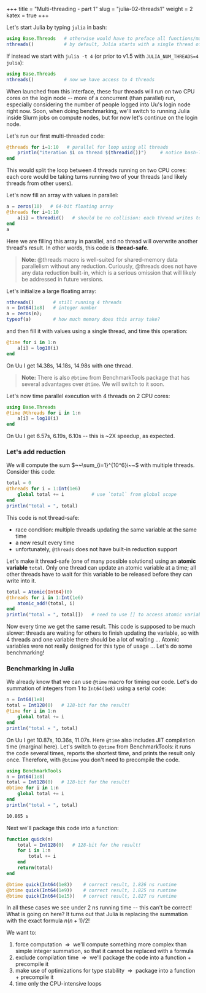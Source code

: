 +++
title = "Multi-threading - part 1"
slug = "julia-02-threads1"
weight = 2
katex = true
+++

Let's start Julia by typing `julia` in bash:

```julia
using Base.Threads   # otherwise would have to preface all functions/macros with 'Threads.'
nthreads()           # by default, Julia starts with a single thread of execution
```

If instead we start with `julia -t 4` (or prior to v1.5 with `JULIA_NUM_THREADS=4 julia`):

```julia
using Base.Threads
nthreads()           # now we have access to 4 threads
```

When launched from this interface, these four threads will run on two CPU cores on the login node -- more of a
concurrent (than parallel) run, especially considering the number of people logged into Uu's login node right now. Soon,
when doing benchmarking, we'll switch to running Julia inside Slurm jobs on compute nodes, but for now let's continue on
the login node.

Let's run our first multi-threaded code:

```julia
@threads for i=1:10   # parallel for loop using all threads
    println("iteration $i on thread $(threadid())")     # notice bash-like syntax
end
```

This would split the loop between 4 threads running on two CPU cores: each core would be taking turns running two of
your threads (and likely threads from other users).

Let's now fill an array with values in parallel:

```julia
a = zeros(10)   # 64-bit floating array
@threads for i=1:10
    a[i] = threadid()   # should be no collision: each thread writes to its own part
end
a
```

Here we are filling this array in parallel, and no thread will overwrite another thread's result. In other words, this
code is **thread-safe**.

> **Note:** @threads macro is well-suited for shared-memory data parallelism without any reduction. Curiously, @threads
>   does not have any data reduction built-in, which is a serious omission that will likely be addressed in future
>   versions.

Let's initialize a large floating array:

```julia
nthreads()       # still running 4 threads
n = Int64(1e8)   # integer number
a = zeros(n);
typeof(a)        # how much memory does this array take?
```

and then fill it with values using a single thread, and time this operation:

```julia
@time for i in 1:n
    a[i] = log10(i)
end
```

On Uu I get 14.38s, 14.18s, 14.98s with one thread.

> **Note:** There is also `@btime` from BenchmarkTools package that has several advantages over `@time`. We will switch
> to it soon.

Let's now time parallel execution with 4 threads on 2 CPU cores:

```julia
using Base.Threads
@time @threads for i in 1:n
    a[i] = log10(i)
end
```

On Uu I get 6.57s, 6.19s, 6.10s -- this is ~2X speedup, as expected.

### Let's add reduction

We will compute the sum $~~\sum_{i=1}^{10^6}i~~$ with multiple threads. Consider this code:

```julia
total = 0
@threads for i = 1:Int(1e6)
    global total += i          # use `total` from global scope
end
println("total = ", total)
```

This code is not thread-safe:

- race condition: multiple threads updating the same variable at the same time
- a new result every time
- unfortunately, `@threads` does not have built-in reduction support

Let's make it thread-safe (one of many possible solutions) using an **atomic variable** `total`. Only one thread can
update an atomic variable at a time; all other threads have to wait for this variable to be released before they can
write into it.

```julia
total = Atomic{Int64}(0)
@threads for i in 1:Int(1e6)
    atomic_add!(total, i)
end
println("total = ", total[])   # need to use [] to access atomic variable's value
```

Now every time we get the same result. This code is supposed to be much slower: threads are waiting for others to finish
updating the variable, so with 4 threads and one variable there should be a lot of waiting ... Atomic variables were not
really designed for this type of usage ... Let's do some benchmarking!

### Benchmarking in Julia

We already know that we can use `@time` macro for timing our code. Let's do summation of integers from 1 to `Int64(1e8)`
using a serial code:

```julia
n = Int64(1e8)
total = Int128(0)   # 128-bit for the result!
@time for i in 1:n
	global total += i
end
println("total = ", total)
```

On Uu I get 10.87s, 10.36s, 11.07s. Here `@time` also includes JIT compilation time (marginal here). Let's switch to
`@btime` from BenchmarkTools: it runs the code several times, reports the shortest time, and prints the result only
once. Therefore, with `@btime` you don't need to precompile the code.

```julia
using BenchmarkTools
n = Int64(1e8)
total = Int128(0)   # 128-bit for the result!
@btime for i in 1:n
	global total += i
end
println("total = ", total)
```
```sh
10.865 s
```

Next we'll package this code into a function:

```julia
function quick(n)
    total = Int128(0)   # 128-bit for the result!
    for i in 1:n
        total += i
    end
    return(total)
end
```
```julia
@btime quick(Int64(1e8))    # correct result, 1.826 ns runtime
@btime quick(Int64(1e9))    # correct result, 1.825 ns runtime
@btime quick(Int64(1e15))   # correct result, 1.827 ns runtime
```

In all these cases we see under 2 ns running time -- this can't be correct! What is going on here? It turns out that Julia
is replacing the summation with the exact formula $n(n+1)/2$!

We want to:
1. force computation $~\Rightarrow~$ we'll compute something more complex than simple integer summation, so that it
   cannot be replaced with a formula
1. exclude compilation time $~\Rightarrow~$ we'll package the code into a function + precompile it
1. make use of optimizations for type stability $~\Rightarrow~$ package into a function + precompile it
1. time only the CPU-intensive loops

<!-- > **Note:** for shorter runs (ms) you may want to use `@btime` from BenchmarkTools. -->
